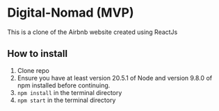 # Digital-Nomad (MVP)
This is a clone of the Airbnb website created using ReactJs

## How to install 

1. Clone repo
2. Ensure you have at least version 20.5.1 of Node and version 9.8.0 of npm installed before continuing.
3. ```npm install``` in the terminal directory
4. ```npm start``` in the terminal directory

